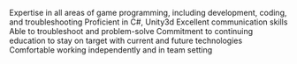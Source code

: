 Expertise in all areas of game programming, including development, coding, and troubleshooting
Proficient in C#, Unity3d
Excellent communication skills
Able to troubleshoot and problem-solve
Commitment to continuing education to stay on target with current and future technologies
Comfortable working independently and in team setting
